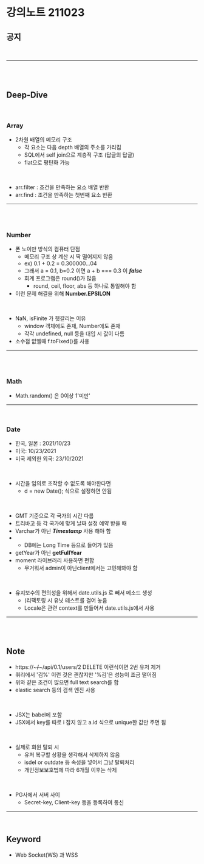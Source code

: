 # 강의노트 211023

## **공지**

<br>

---

<br><br>

## **Deep-Dive**

<br>

### **Array**

- 2차원 배열의 메모리 구조
  - 각 요소는 다음 depth 배열의 주소를 가리킴
  - SQL에서 self join으로 계층적 구조 (답글의 답글)
  - flat으로 평탄화 가능

<br>

- arr.filter : 조건을 만족하는 요소 배열 반환
- arr.find : 조건을 만족하는 첫번째 요소 반환

---

<br><br>

### **Number**

- 폰 노이만 방식의 컴퓨터 단점
  - 메모리 구조 상 계산 시 딱 떨어지지 않음
  - ex) 0.1 + 0.2 = 0.300000...04
  - 그래서 a = 0.1, b=0.2 이면 a + b === 0.3 이 **_false_**
  - 회계 프로그램은 round()가 많음
    - round, ceil, floor, abs 등 하나로 통일해야 함
- 이런 문제 해결을 위해 **Number.EPSILON**

<br>

- NaN, isFinite 가 헷갈리는 이유
  - window 객체에도 존재, Number에도 존재
  - 각각 undefined, null 등을 대입 시 값이 다름
- 소수점 없앨때 f.toFixed()를 사용

---

<br><br>

### **Math**

- Math.random() 은 0이상 1'미만'

---

<br>

### **Date**

- 한국, 일본 : 2021/10/23
- 미국: 10/23/2021
- 미국 제외한 외국: 23/10/2021

<br>

- 시간을 임의로 조작할 수 없도록 해야한다면
  - d = new Date(); 식으로 설정하면 안됨

<br>

- GMT 기준으로 각 국가의 시간 다름
- 트리바고 등 각 국가에 맞게 날짜 설정 예약 받을 때
- Varchar가 아닌 **_Timestamp_** 사용 해야 함
- - DB에는 Long Time 등으로 들어가 있음
- getYear가 아닌 **getFullYear**
- moment 라이브러리 사용하면 편함
  - 무거워서 admin이 아닌client에서는 고민해봐야 함

<br>

- 유지보수의 편의성을 위해서 date.utils.js 로 빼서 메소드 생성
  - (리팩토링 시 유닛 테스트를 걸어 놓음
  - Locale은 관련 context를 만들어서 date.utils.js에서 사용

---

<br><br>

## Note

- https://~~~/~~~/api/0.1/users/2 DELETE 이런식이면 2번 유저 제거
- 쿼리에서 '김%' 이런 것은 괜찮지만 '%김'은 성능이 조금 떨어짐
- 위와 같은 조건이 많으면 full text search를 함
- elastic search 등의 검색 엔진 사용

<br>

- JSX는 babel에 포함
- JSX에서 key를 따로 i 잡지 않고 a.id 식으로 unique한 값만 주면 됨

<br>

- 실제로 회원 탈퇴 시
  - 유저 복구할 상황을 생각해서 삭제하지 않음
  - isdel or outdate 등 속성을 넣어서 그냥 탈퇴처리
  - 개인정보보호법에 따라 6개월 이후는 삭제

<br>

- PG사에서 서버 사이
  - Secret-key, Client-key 등을 등록하여 통신

---

<br>

## Keyword

- Web Socket(WS) 과 WSS
